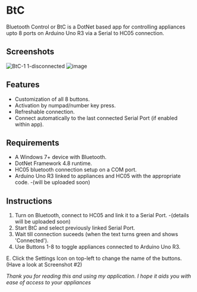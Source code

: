 # BtC

Bluetooth Control or BtC is a DotNet based app for controlling appliances upto 8 ports on Arduino Uno R3 via a Serial to HC05 connection.

## Screenshots
![BtC-1 1-disconnected](https://github.com/SANeX15/BtC/assets/83059735/a61fa673-9221-4a92-b624-4d1fa9f417d0)
![image](https://github.com/SANeX15/BtC/assets/83059735/d0c939d6-501c-412d-816b-55590dc42538)

## Features
 - Customization of all 8 buttons.
 - Activation by numpad/number key press.
 - Refreshable connection.
 - Connect automatically to the last connected Serial Port (if enabled within app).

## Requirements
 - A Windows 7+ device with Bluetooth.
 - DotNet Framework 4.8 runtime.
 - HC05 bluetooth connection setup on a COM port.
 - Arduino Uno R3 linked to appliances and HC05 with the appropriate code. -(will be uploaded soon)

## Instructions
 1. Turn on Bluetooth, connect to HC05 and link it to a Serial Port. -(details will be uploaded soon)
 2. Start BtC and select previously linked Serial Port.
 3. Wait till connection suceeds (when the text turns green and shows 'Connected').
 4. Use Buttons 1-8 to toggle appliances connected to Arduino Uno R3.

 E. Click the Settings Icon on top-left to change the name of the buttons. (Have a look at Screenshot #2)

*Thank you for reading this and using my application. I hope it aids you with ease of access to your appliances*
